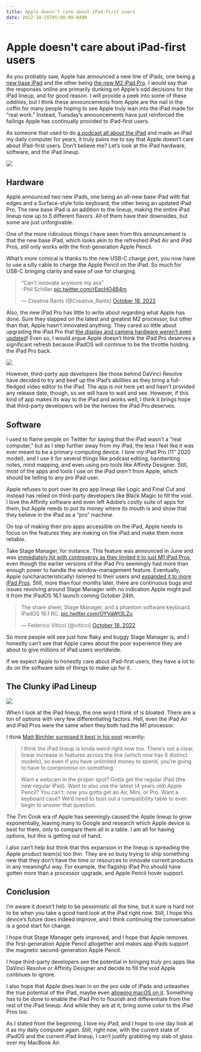 ```yaml
---
title: Apple doesn't care about iPad-first users
date: 2022-10-25T05:00:00-0400
---
```

# Apple doesn't care about iPad-first users

As you probably saw, Apple has announced a new line of iPads, one being [a new base iPad](https://www.apple.com/newsroom/2022/10/apple-unveils-completely-redesigned-ipad-in-four-vibrant-colors/) and the other being [the new M2 iPad Pro](https://www.apple.com/newsroom/2022/10/apple-introduces-next-generation-ipad-pro-supercharged-by-the-m2-chip/). I would say that the responses online are primarily dunking on Apple’s odd decisions for the iPad lineup, and for good reason. I will provide a peek into some of these oddities, but I think these announcements from Apple are the nail in the coffin for many people hoping to see Apple truly lean into the iPad made for “real work.” Instead, Tuesday’s announcements have just reinforced the failings Apple has continually provided to iPad-first users.

As someone that used to do [a podcast all about the iPad](https://podcasts.apple.com/us/podcast/a-slab-of-glass/id1575088615) and made an iPad my daily computer for years, it truly pains me to say that Apple doesn’t care about iPad-first users. Don’t believe me? Let’s look at the iPad hardware, software, and the iPad lineup.

![](https://jeffperry.b-cdn.net/63cb624182.jpg)

**Hardware**
------------

Apple announced two new iPads, one being an all-new base iPad with flat edges and a Surface-style folio keyboard, the other being an updated iPad Pro. The new base iPad is an addition to the lineup, making the entire iPad lineup now up to 5 different flavors. All of them have their downsides, but some are just unforgivable.

One of the more ridiculous things I have seen from this announcement is that the new base iPad, which looks akin to the refreshed iPad Air and iPad Pros, _still_ only works with the first-generation Apple Pencil.

What’s more comical is thanks to the new USB-C charge port, you now have to use a silly cable to charge the Apple Pencil on the iPad. So much for USB-C bringing clarity and ease of use for charging.

> “Can't innovate anymore my ass”  
> \-Phil Schiller [pic.twitter.com/rEqcHO4B4m](https://t.co/rEqcHO4B4m)
> 
> — Creative Rants (@Creative\_Rants) [October 18, 2022](https://twitter.com/Creative_Rants/status/1582414252899373067?ref_src=twsrc%5Etfw)

Also, the new iPad Pro has little to write about regarding what Apple has done. Sure they slapped on the latest and greatest M2 processor, but other than that, Apple hasn’t innovated anything. They cared so little about upgrading the iPad Pro that [the display and camera hardware weren’t even updated](https://www.macrumors.com/2022/10/18/m2-ipad-pro-same-display-camera-hardware/)! Even so, I would argue Apple doesn’t think the iPad Pro deserves a significant refresh because iPadOS will continue to be the throttle holding the iPad Pro back.

![](https://jeffperry.b-cdn.net/c940836e05.jpg)

However, third-party app developers like those behind DaVinci Resolve have decided to try and beef up the iPad’s abilities as they bring a full-fledged video editor to the iPad. The app is not here yet and hasn’t provided any release date, though, so we will have to wait and see. However, if this kind of app makes its way to the iPad and works well, I think it brings hope that third-party developers will be the heroes the iPad Pro deserves.

**Software**
------------

I used to flame people on Twitter for saying that the iPad wasn’t a “real computer,” but as I step further away from my iPad, the less I feel like it was ever meant to be a primary computing device. I love my iPad Pro (11” 2020 model), and I use it for several things like podcast editing, handwriting notes, mind mapping, and even using pro tools like Affinity Designer. Still, most of the apps and tools I use on the iPad _aren’t_ from Apple, which should be telling to any pro iPad user.

Apple refuses to port over its pro app lineup like Logic and Final Cut and instead has relied on third-party developers like Black Magic to fill the void. I love the Affinity software and even left Adobe’s costly suite of apps for them, but Apple needs to put its money where its mouth is and show that they believe in the iPad as a “pro” machine.

On top of making their pro apps accessible on the iPad, Apple needs to focus on the features they are making on the iPad and make them more reliable.

Take Stage Manager, for instance. This feature was announced in June and was [immediately hit with controversy as they limited it to just M1 iPad Pros](https://9to5mac.com/2022/06/08/stage-manager-ipad-m1/), even though the earlier versions of the iPad Pro seemingly had more than enough power to handle the window-management feature. Eventually, Apple (uncharacteristically) listened to their users and [expanded it to more iPad Pros](https://9to5mac.com/2022/09/27/apple-expands-stage-manager-ipad-pro/). Still, more than four months later, there are continuous bugs and issues revolving around Stage Manager with no indication Apple might pull it from the iPadOS 16.1 launch coming October 24th.

> The share sheet, Stage Manager, and a phantom software keyboard. iPadOS 16.1 RC. [pic.twitter.com/OYVaWt3LZu](https://t.co/OYVaWt3LZu)
> 
> — Federico Viticci (@viticci) [October 18, 2022](https://twitter.com/viticci/status/1582442533824901120?ref_src=twsrc%5Etfw)

So more people will see just how flaky and buggy Stage Manager is, and I honestly can’t see that Apple cares about the poor experience they are about to give millions of iPad users worldwide.

If we expect Apple to honestly care about iPad-first users, they have a lot to do on the software side of things to make up for it.

**The Clunky iPad Lineup**
--------------------------

![](https://jeffperry.b-cdn.net/fc6e9d1325.jpg)

When I look at the iPad lineup, the one word I think of is bloated. There are a ton of options with very few differentiating factors. Hell, even the iPad Air and iPad Pros were the same when they both had the M1 processor.

I think [Matt Birchler surmised it best in his post](https://birchtree.me/blog/the-awkward-ipad-lineup-for-holiday-2022/) recently:

> I think the iPad lineup is kinda weird right now too. There’s not a clear, linear increase in features across the line (which now has 6 distinct models), so even if you have unlimited money to spend, you’re going to have to compromise on something.
> 
> Want a webcam in the proper spot? Gotta get the regular iPad (the new regular iPad). Want to also use the latest (4 years old) Apple Pencil? You can’t; now you gotta get an Air, Mini, or Pro. Want a keyboard case? We’d need to bust out a compatibility table to even begin to answer that question.

The Tim Cook era of Apple has seemingly caused the Apple lineup to grow exponentially, leaving many to Google and research which Apple device is best for them, only to compare them all in a table. I am all for having options, but this is getting out of hand.

I also can’t help but think that this expansion in the lineup is spreading the Apple product team(s) too thin. They are so busy trying to ship something new that they don’t have the time or resources to innovate current products in any meaningful way. For example, the flagship iPad Pro should have gotten more than a processor upgrade, and Apple Pencil hover support.

**Conclusion**
--------------

I’m aware it doesn’t help to be pessimistic all the time, but it sure is hard not to be when you take a good hard look at the iPad right now. Still, I hope this device’s future does indeed improve, and I think continuing the conversation is a good start for change.

I hope that Stage Manager gets improved, and I hope that Apple removes the first-generation Apple Pencil altogether and makes app iPads support the magnetic second-generation Apple Pencil.

I hope third-party developers see the potential in bringing truly pro apps like DaVinci Resolve or Affinity Designer and decide to fill the void Apple continues to ignore.

I also hope that Apple does lean in on the pro side of iPads and unleashes the true potential of the iPad, maybe even [allowing macOS on it](https://birchtree.me/blog/alright-you-wore-me-down-give-me-macos-on-an-ipad/). Something has to be done to enable the iPad Pro to flourish and differentiate from the rest of the iPad lineup. And while they are at it, bring some color to the iPad Pros too.

As I stated from the beginning, I love my iPad, and I hope to one day look at it as my daily computer again. Still, right now, with the current state of iPadOS and the current iPad lineup, I can’t justify grabbing my slab of glass over my MacBook Air.
